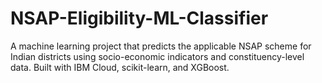 # NSAP-Eligibility-ML-Classifier
A machine learning project that predicts the applicable NSAP scheme for Indian districts using socio-economic indicators and constituency-level data. Built with IBM Cloud, scikit-learn, and XGBoost.

